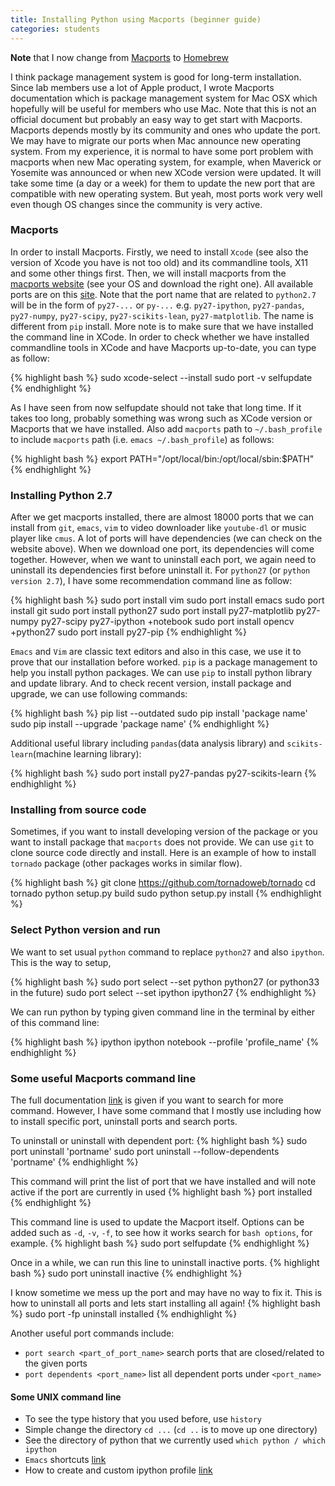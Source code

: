 ```yaml
---
title: Installing Python using Macports (beginner guide)
categories: students
---
```



**Note** that I now change from [Macports](https://www.macports.org/) to [Homebrew](http://brew.sh/)

I think package management system is good for long-term installation. Since lab members use a lot of Apple product,
I wrote Macports documentation which is package management system for Mac OSX which hopefully will be useful for members who use Mac. Note that this is not an official document but probably an easy way to get start with Macports. Macports depends mostly by its community and ones who update the port. We may have to migrate our ports when Mac announce new operating system. From my experience, it is normal to have some port problem with macports when new Mac operating system, for example, when Maverick or Yosemite was announced or when new XCode version were updated. It will
take some time (a day or a week) for them to update the new port that are compatible
with new operating system. But yeah, most ports work very well even though OS changes since
the community is very active.

### Macports

In order to install Macports. Firstly, we need to install `Xcode` (see also the version of Xcode
you have is not too old) and its commandline tools, X11 and some other things first. Then, we
will install macports from the [macports website](https://www.macports.org/install.php) (see your OS and download the right one). All available ports are on this [site](https://www.macports.org/ports.php). Note that the port name that are related to `python2.7` will be in the form of `py27-...` or `py-...` e.g. `py27-ipython`, `py27-pandas`, `py27-numpy`, `py27-scipy`, `py27-scikits-lean`, `py27-matplotlib`. The name is different from `pip` install.
More note is to make sure that we have installed the command line in XCode. In order to
check whether we have installed commandline tools in XCode and have Macports up-to-date, you can type as follow:

{% highlight bash %}
sudo xcode-select --install
sudo port -v selfupdate
{% endhighlight %}

As I have seen from now selfupdate should not take that long time. If it takes too long, probably
something was wrong such as XCode version or Macports that we have installed. Also add `macports` path to `~/.bash_profile`
to include `macports` path (i.e. `emacs ~/.bash_profile`) as follows:

{% highlight bash %}
export PATH="/opt/local/bin:/opt/local/sbin:$PATH"
{% endhighlight %}

### Installing Python 2.7

After we get macports installed, there are almost 18000 ports that we can install from `git`, `emacs`, `vim`
to video downloader like `youtube-dl` or music player like `cmus`. A lot of ports will have dependencies (we can check on the website above). When we download one port, its dependencies will come together. However, when we
want to uninstall each port, we again need to uninstall its dependencies first before uninstall it.
For `python27` (or `python version 2.7`), I have some recommendation command line as follow:

{% highlight bash %}
sudo port install vim
sudo port install emacs
sudo port install git
sudo port install python27
sudo port install py27-matplotlib py27-numpy py27-scipy py27-ipython +notebook
sudo port install opencv +python27
sudo port install py27-pip
{% endhighlight %}

`Emacs` and `Vim` are classic text editors and also in this case, we use it to prove that our installation
before worked. `pip` is a package management to help you install python packages. We can use
`pip` to install python library and update library. And to check recent version, install package and upgrade, we can use following commands:

{% highlight bash %}
pip list --outdated
sudo pip install 'package name'
sudo pip install --upgrade 'package name'
{% endhighlight %}

Additional useful library including `pandas`(data analysis library) and `scikits-learn`(machine learning library):

{% highlight bash %}
sudo port install py27-pandas py27-scikits-learn
{% endhighlight %}

### Installing from source code

Sometimes, if you want to install developing version of the package or you want to install package that
`macports` does not provide. We can use `git` to clone source code directly and install. Here is an
example of how to install `tornado` package (other packages works in similar flow).

{% highlight bash %}
git clone https://github.com/tornadoweb/tornado
cd tornado
python setup.py build
sudo python setup.py install
{% endhighlight %}

### Select Python version and run

We want to set usual `python` command to replace `python27` and also `ipython`. This is the way to setup,

{% highlight bash %}
sudo port select --set python python27 (or python33 in the future)
sudo port select --set ipython ipython27
{% endhighlight %}

We can run python by typing given command line in the terminal by either of this command line:

{% highlight bash %}
ipython
ipython notebook --profile 'profile_name'
{% endhighlight %}

### Some useful Macports command line

The full documentation [link](https://guide.macports.org/) is given if you want to search for more command.
However, I have some command that I mostly use including how to install specific port, uninstall ports and search ports.

To uninstall or uninstall with dependent port:
{% highlight bash %}
sudo port uninstall 'portname'
sudo port uninstall --follow-dependents 'portname'
{% endhighlight %}

This command will print the list of port that we have installed and will note active if the port
are currently in used
{% highlight bash %}
port installed
{% endhighlight %}

This command line is used to update the Macport itself. Options can be added such
as `-d`, `-v`, `-f`, to see how it works search for `bash options`, for example.
{% highlight bash %}
sudo port selfupdate
{% endhighlight %}

Once in a while, we can run this line to uninstall inactive ports.
{% highlight bash %}
sudo port uninstall inactive
{% endhighlight %}

I know sometime we mess up the port and may have no way to fix it. This is how to uninstall
all ports and lets start installing all again!
{% highlight bash %}
sudo port -fp uninstall installed
{% endhighlight %}

Another useful port commands include:
  - `port search <part_of_port_name>` search ports that are closed/related to the given ports
  - `port dependents <port_name>` list all dependent ports under `<port_name>`


#### Some UNIX command line
  - To see the type history that you used before, use `history`
  - Simple change the directory `cd ...` (`cd ..` is to move up one directory)
  - See the directory of python that we currently used `which python / which ipython`
  - `Emacs` shortcuts [link](http://www.shortcutworld.com/en/linux/Emacs_23.2.1.html)
  - How to create and custom ipython profile [link](https://github.com/titipata/klab_ipython_notebook)
